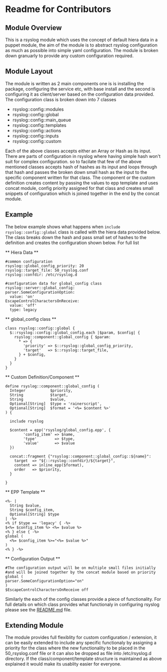 # Readme for Contributors

## Module Overview
  This is a rsyslog module which uses the concept of default hiera data in a 
  puppet module, the aim of the module is to abstract rsyslog configuration as
  much as possible into simple yaml configuration. The module is broken down
  granuarly to provide any custom configuration required.

## Module Layout
  The module is written as 2 main components one is is installing the package,
  configuring the service etc, with base install and the second is configuring 
  it as client/server based on the configuration data provided. The configuration 
  class is broken down into 7 classes

  - rsyslog::config::modules
  - rsyslog::config::global
  - rsyslog::config::main_queue
  - rsyslog::config::templates
  - rsyslog::config::actions
  - rsyslog::config::inputs
  - rsyslog::config::custom

  Each of the above classes accepts either an Array or Hash as its input. There
  are parts of configuration in rsyslog where having simple hash won't suit for
  complex configuration. so to facilate that few of the above mentioned classes
  accepts hash of hashes as its input and loops through that hash and passes
  the broken down small hash as the input to the specific component written for
  that class. The component or the custom definition creates content by passing 
  the values to epp template and uses concat module, config priority assigned 
  for that class and creates small snippets of configuration which is joined 
  together in the end by the concat module. 

## Example
  The below example shows what happens when `include rsyslog::config::global` class
  is called with the hiera data provided below. The class breaks down the hash
  and pass small set of hashes to the definition and creates the configuration shown
  below. For full list 

  ** Hiera Data **
  ```
  #common configuration
  rsyslog::global_config_priority: 20
  rsyslog::target_file: 50_rsyslog.conf
  rsyslog::confdir: /etc/rsyslog.d

  #configuration data for global_config class
  rsyslog::server::global_config:
  parser.SomeConfigurationOption:
    value: 'on'
  EscapeControlCharactersOnReceive:
    value: 'off'
    type: legacy
  ```

  ** global_config class **
  ```
  class rsyslog::config::global {
    $::rsyslog::config::global_config.each |$param, $config| {
      rsyslog::component::global_config { $param:
        * => {
          'priority' => $::rsyslog::global_config_priority,
          'target'   => $::rsyslog::target_file,
        } + $config,
      }
    }
  }
  ```

  ** Custom Definition/Component **
  ```
  define rsyslog::component::global_config (
    Integer           $priority,
    String            $target,
    String            $value,
    Optional[String]  $type = 'rainerscript',
    Optional[String]  $format = '<%= $content %>'
  ) {
  
    include rsyslog
  
    $content = epp('rsyslog/global_config.epp', {
          'config_item' => $name,
          'type'        => $type,
          'value'       => $value
    })
  
    concat::fragment {"rsyslog::component::global_config::${name}":
      target  => "${::rsyslog::confdir}/${target}",
      content => inline_epp($format),
      order   => $priority,
    }
  
  }
  ```

  ** EPP Template **
  ```
  <%- |
    String $value,
    String $config_item,
    Optional[String] $type
  | -%>
  <% if $type == 'legacy' { -%>
  $<%= $config_item %> <%= $value %>
  <% } else { -%>
  global (
    <%= $config_item %>="<%= $value %>"
  )
  <% } -%>
  ```

  ** Configuration Output **
  ```
  #The configuration output will be on multiple small files initially 
  #and will be joined together by the concat module based on priority
  global (
  parser.SomeConfigurationOption="on"
  )
  $EscapeControlCharactersOnReceive off
  ```
  Similarly the each of the config classes provide a piece of functionality.
  For full details on which class provides what functionaly in configuring 
  rsyslog please see the [README.md](../master/README.md) file.

## Extending Module
  The module provides full flexiblity for custom configuration / extension,
  it can be easily extended to include any specific functionaly by assigning
  a priority for the class where the new functionality to be placed in the
  50_rsyslog.conf file or it can also be dropped as file into /etc/rsyslog.d
  directory. If the class/component/template structure is maintained as above
  explained it would make its usablity easier for everyone.
  
